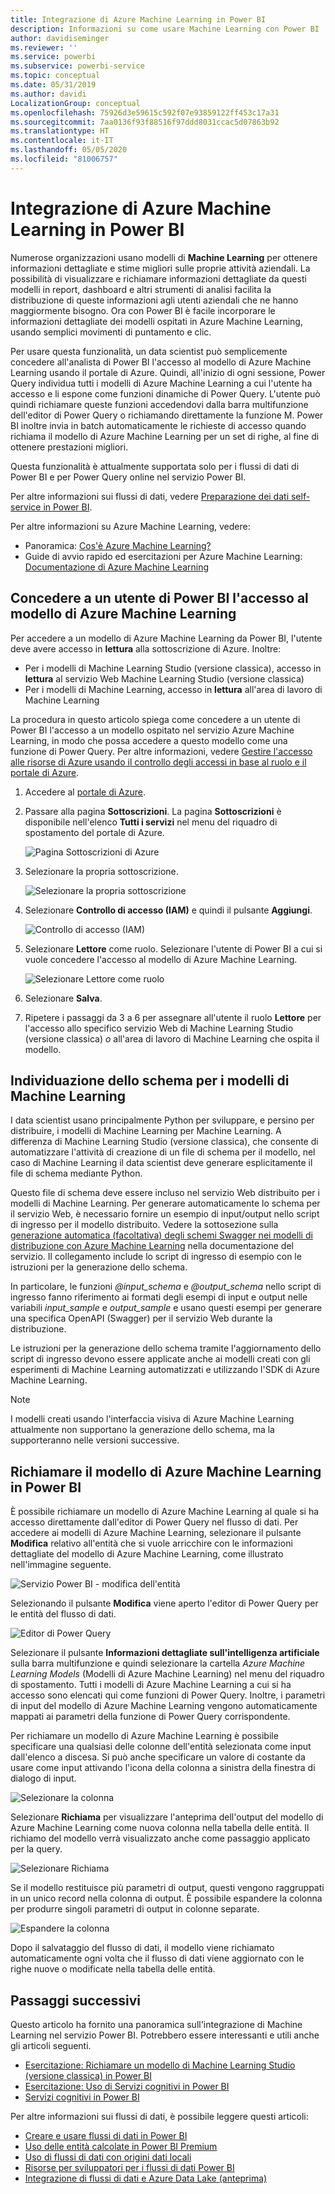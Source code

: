 ```yaml
---
title: Integrazione di Azure Machine Learning in Power BI
description: Informazioni su come usare Machine Learning con Power BI
author: davidiseminger
ms.reviewer: ''
ms.service: powerbi
ms.subservice: powerbi-service
ms.topic: conceptual
ms.date: 05/31/2019
ms.author: davidi
LocalizationGroup: conceptual
ms.openlocfilehash: 75926d3e59615c592f07e93859122ff453c17a31
ms.sourcegitcommit: 7aa0136f93f88516f97ddd8031ccac5d07863b92
ms.translationtype: HT
ms.contentlocale: it-IT
ms.lasthandoff: 05/05/2020
ms.locfileid: "81006757"
---
```

# <a name="azure-machine-learning-integration-in-power-bi"></a>Integrazione di Azure Machine Learning in Power BI

Numerose organizzazioni usano modelli di **Machine Learning** per ottenere informazioni dettagliate e stime migliori sulle proprie attività aziendali. La possibilità di visualizzare e richiamare informazioni dettagliate da questi modelli in report, dashboard e altri strumenti di analisi facilita la distribuzione di queste informazioni agli utenti aziendali che ne hanno maggiormente bisogno.  Ora con Power BI è facile incorporare le informazioni dettagliate dei modelli ospitati in Azure Machine Learning, usando semplici movimenti di puntamento e clic.

Per usare questa funzionalità, un data scientist può semplicemente concedere all'analista di Power BI l'accesso al modello di Azure Machine Learning usando il portale di Azure.  Quindi, all'inizio di ogni sessione, Power Query individua tutti i modelli di Azure Machine Learning a cui l'utente ha accesso e li espone come funzioni dinamiche di Power Query.  L'utente può quindi richiamare queste funzioni accedendovi dalla barra multifunzione dell'editor di Power Query o richiamando direttamente la funzione M. Power BI inoltre invia in batch automaticamente le richieste di accesso quando richiama il modello di Azure Machine Learning per un set di righe, al fine di ottenere prestazioni migliori.

Questa funzionalità è attualmente supportata solo per i flussi di dati di Power BI e per Power Query online nel servizio Power BI.

Per altre informazioni sui flussi di dati, vedere [Preparazione dei dati self-service in Power BI](service-dataflows-overview.md).

Per altre informazioni su Azure Machine Learning, vedere:

- Panoramica:  [Cos'è Azure Machine Learning?](https://docs.microsoft.com/azure/machine-learning/service/overview-what-is-azure-ml)
- Guide di avvio rapido ed esercitazioni per Azure Machine Learning:  [Documentazione di Azure Machine Learning](https://docs.microsoft.com/azure/machine-learning/)

## <a name="granting-access-to-the-azure-ml-model-to-a-power-bi-user"></a>Concedere a un utente di Power BI l'accesso al modello di Azure Machine Learning

Per accedere a un modello di Azure Machine Learning da Power BI, l'utente deve avere accesso in **lettura** alla sottoscrizione di Azure.  Inoltre:

- Per i modelli di Machine Learning Studio (versione classica), accesso in **lettura** al servizio Web Machine Learning Studio (versione classica)
- Per i modelli di Machine Learning, accesso in **lettura** all'area di lavoro di Machine Learning

La procedura in questo articolo spiega come concedere a un utente di Power BI l'accesso a un modello ospitato nel servizio Azure Machine Learning, in modo che possa accedere a questo modello come una funzione di Power Query.  Per altre informazioni, vedere [Gestire l'accesso alle risorse di Azure usando il controllo degli accessi in base al ruolo e il portale di Azure](https://docs.microsoft.com/azure/role-based-access-control/role-assignments-portal).

1. Accedere al [portale di Azure](https://portal.azure.com).

2. Passare alla pagina **Sottoscrizioni**. La pagina **Sottoscrizioni** è disponibile nell'elenco **Tutti i servizi** nel menu del riquadro di spostamento del portale di Azure.

    ![Pagina Sottoscrizioni di Azure](media/service-machine-learning-integration/machine-learning-integration_01.png)

3. Selezionare la propria sottoscrizione.

    ![Selezionare la propria sottoscrizione](media/service-machine-learning-integration/machine-learning-integration_02.png)

4. Selezionare **Controllo di accesso (IAM)** e quindi il pulsante **Aggiungi**.

    ![Controllo di accesso (IAM)](media/service-machine-learning-integration/machine-learning-integration_03.png)

5. Selezionare **Lettore** come ruolo. Selezionare l'utente di Power BI a cui si vuole concedere l'accesso al modello di Azure Machine Learning.

    ![Selezionare Lettore come ruolo](media/service-machine-learning-integration/machine-learning-integration_04.png)

6. Selezionare **Salva**.

7. Ripetere i passaggi da 3 a 6 per assegnare all'utente il ruolo **Lettore** per l'accesso allo specifico servizio Web di Machine Learning Studio (versione classica) *o* all'area di lavoro di Machine Learning che ospita il modello.


## <a name="schema-discovery-for-machine-learning-models"></a>Individuazione dello schema per i modelli di Machine Learning

I data scientist usano principalmente Python per sviluppare, e persino per distribuire, i modelli di Machine Learning per Machine Learning.  A differenza di Machine Learning Studio (versione classica), che consente di automatizzare l'attività di creazione di un file di schema per il modello, nel caso di Machine Learning il data scientist deve generare esplicitamente il file di schema mediante Python.

Questo file di schema deve essere incluso nel servizio Web distribuito per i modelli di Machine Learning. Per generare automaticamente lo schema per il servizio Web, è necessario fornire un esempio di input/output nello script di ingresso per il modello distribuito. Vedere la sottosezione sulla [generazione automatica (facoltativa) degli schemi Swagger nei modelli di distribuzione con Azure Machine Learning](https://docs.microsoft.com/azure/machine-learning/how-to-deploy-and-where#optional-define-model-web-service-schema) nella documentazione del servizio. Il collegamento include lo script di ingresso di esempio con le istruzioni per la generazione dello schema. 

In particolare, le funzioni *\@input_schema* e *\@output_schema* nello script di ingresso fanno riferimento ai formati degli esempi di input e output nelle variabili *input_sample* e *output_sample* e usano questi esempi per generare una specifica OpenAPI (Swagger) per il servizio Web durante la distribuzione.

Le istruzioni per la generazione dello schema tramite l'aggiornamento dello script di ingresso devono essere applicate anche ai modelli creati con gli esperimenti di Machine Learning automatizzati e utilizzando l'SDK di Azure Machine Learning.

> [!NOTE]
> I modelli creati usando l'interfaccia visiva di Azure Machine Learning attualmente non supportano la generazione dello schema, ma la supporteranno nelle versioni successive. 

## <a name="invoking-the-azure-ml-model-in-power-bi"></a>Richiamare il modello di Azure Machine Learning in Power BI

È possibile richiamare un modello di Azure Machine Learning al quale si ha accesso direttamente dall'editor di Power Query nel flusso di dati. Per accedere ai modelli di Azure Machine Learning, selezionare il pulsante **Modifica** relativo all'entità che si vuole arricchire con le informazioni dettagliate del modello di Azure Machine Learning, come illustrato nell'immagine seguente.

![Servizio Power BI - modifica dell'entità](media/service-machine-learning-integration/machine-learning-integration_05.png)

Selezionando il pulsante **Modifica** viene aperto l'editor di Power Query per le entità del flusso di dati.

![Editor di Power Query](media/service-machine-learning-integration/machine-learning-integration_06.png)

Selezionare il pulsante **Informazioni dettagliate sull'intelligenza artificiale** sulla barra multifunzione e quindi selezionare la cartella _Azure Machine Learning Models_ (Modelli di Azure Machine Learning) nel menu del riquadro di spostamento. Tutti i modelli di Azure Machine Learning a cui si ha accesso sono elencati qui come funzioni di Power Query. Inoltre, i parametri di input del modello di Azure Machine Learning vengono automaticamente mappati ai parametri della funzione di Power Query corrispondente.

Per richiamare un modello di Azure Machine Learning è possibile specificare una qualsiasi delle colonne dell'entità selezionata come input dall'elenco a discesa. Si può anche specificare un valore di costante da usare come input attivando l'icona della colonna a sinistra della finestra di dialogo di input.

![Selezionare la colonna](media/service-machine-learning-integration/machine-learning-integration_07.png)

Selezionare **Richiama** per visualizzare l'anteprima dell'output del modello di Azure Machine Learning come nuova colonna nella tabella delle entità. Il richiamo del modello verrà visualizzato anche come passaggio applicato per la query.

![Selezionare Richiama](media/service-machine-learning-integration/machine-learning-integration_08.png)

Se il modello restituisce più parametri di output, questi vengono raggruppati in un unico record nella colonna di output. È possibile espandere la colonna per produrre singoli parametri di output in colonne separate.

![Espandere la colonna](media/service-machine-learning-integration/machine-learning-integration_09.png)

Dopo il salvataggio del flusso di dati, il modello viene richiamato automaticamente ogni volta che il flusso di dati viene aggiornato con le righe nuove o modificate nella tabella delle entità.

## <a name="next-steps"></a>Passaggi successivi

Questo articolo ha fornito una panoramica sull'integrazione di Machine Learning nel servizio Power BI. Potrebbero essere interessanti e utili anche gli articoli seguenti. 

* [Esercitazione: Richiamare un modello di Machine Learning Studio (versione classica) in Power BI](service-tutorial-invoke-machine-learning-model.md)
* [Esercitazione: Uso di Servizi cognitivi in Power BI](service-tutorial-use-cognitive-services.md)
* [Servizi cognitivi in Power BI](service-cognitive-services.md)

Per altre informazioni sui flussi di dati, è possibile leggere questi articoli:
* [Creare e usare flussi di dati in Power BI](service-dataflows-create-use.md)
* [Uso delle entità calcolate in Power BI Premium](service-dataflows-computed-entities-premium.md)
* [Uso di flussi di dati con origini dati locali](service-dataflows-on-premises-gateways.md)
* [Risorse per sviluppatori per i flussi di dati Power BI](service-dataflows-developer-resources.md)
* [Integrazione di flussi di dati e Azure Data Lake (anteprima)](service-dataflows-azure-data-lake-integration.md)



